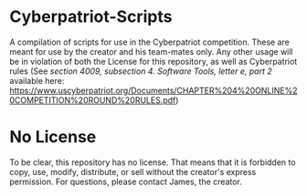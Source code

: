 # Cyberpatriot-Scripts
A compilation of scripts for use in the Cyberpatriot competition. These are meant for use by the creator and his team-mates only. Any other usage will be in violation of both the License for this repository, as well as Cyberpatriot rules (See *section 4009, subsection 4. Software Tools, letter e, part 2* available here: https://www.uscyberpatriot.org/Documents/CHAPTER%204%20ONLINE%20COMPETITION%20ROUND%20RULES.pdf)

# No License
To be clear, this repository has no license. That means that it is forbidden to copy, use, modify, distribute, or sell without the creator's express permission. For questions, please contact James, the creator.

